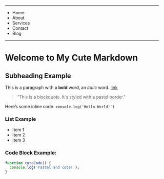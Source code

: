 <head><link rel="icon" href="/icon/1.svg" type="image/svg+xml">
<link rel="stylesheet" href="c.css">
</head>

---
* Home
* About
* Services
* Contact
* Blog
---

# Welcome to My Cute Markdown

## Subheading Example

This is a paragraph with a **bold** word, an _italic_ word. [link](https://example.com)

> "This is a blockquote. It's styled with a pastel border."

Here’s some inline code: ```console.log('Hello World!')```

### List Example
- Item 1
- Item 2
- Item 3

### Code Block Example:
```javascript
function cuteCode() {
  console.log('Pastel and cute!');
}
